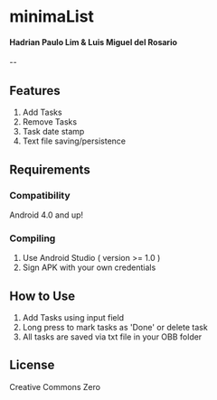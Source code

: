 # minimaList

#### Hadrian Paulo Lim & Luis Miguel del Rosario

--
## Features
1. Add Tasks
2. Remove Tasks
3. Task date stamp
4. Text file saving/persistence

## Requirements
### Compatibility
Android 4.0 and up!
### Compiling
1. Use Android Studio ( version >= 1.0 )
2. Sign APK with your own credentials

## How to Use
1. Add Tasks using input field
2. Long press to mark tasks as 'Done' or delete task
3. All tasks are saved via txt file in your OBB folder

## License
Creative Commons Zero

